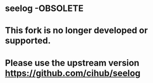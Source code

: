 seelog -OBSOLETE
======

# This fork is no longer developed or supported.

# Please use the upstream version https://github.com/cihub/seelog

